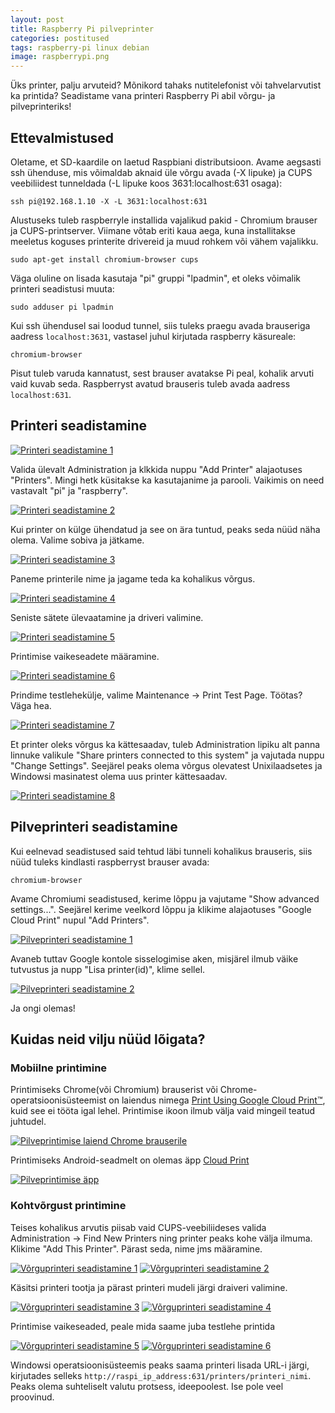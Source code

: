 ```yaml
---
layout: post
title: Raspberry Pi pilveprinter
categories: postitused
tags: raspberry-pi linux debian
image: raspberrypi.png
---
```


Üks printer, palju arvuteid? Mõnikord tahaks nutitelefonist või tahvelarvutist ka printida? Seadistame vana printeri Raspberry Pi abil võrgu- ja pilveprinteriks!


## Ettevalmistused

Oletame, et SD-kaardile on laetud Raspbiani distributsioon. Avame aegsasti ssh ühenduse, mis võimaldab aknaid üle võrgu avada (-X lipuke) ja CUPS veebiliidest tunneldada (-L lipuke koos 3631:localhost:631 osaga):

    ssh pi@192.168.1.10 -X -L 3631:localhost:631

Alustuseks tuleb raspberryle installida vajalikud pakid - Chromium brauser ja CUPS-printserver. Viimane võtab eriti kaua aega, kuna installitakse meeletus koguses printerite drivereid ja muud rohkem või vähem vajalikku.

    sudo apt-get install chromium-browser cups

Väga oluline on lisada kasutaja "pi" gruppi "lpadmin", et oleks võimalik printeri seadistusi muuta:

    sudo adduser pi lpadmin

Kui ssh ühendusel sai loodud tunnel, siis tuleks praegu avada brauseriga aadress `localhost:3631`, vastasel juhul kirjutada raspberry käsureale:

    chromium-browser

Pisut tuleb varuda kannatust, sest brauser avatakse Pi peal, kohalik arvuti vaid kuvab seda. Raspberryst avatud brauseris tuleb avada aadress `localhost:631`.


## Printeri seadistamine

[![Printeri seadistamine 1](p-cups1.png)](cups1.png)

Valida ülevalt Administration ja klkkida nuppu "Add Printer" alajaotuses "Printers". Mingi hetk küsitakse ka kasutajanime ja parooli. Vaikimis on need vastavalt "pi" ja "raspberry".

[![Printeri seadistamine 2](p-cups2.png)](cups2.png)

Kui printer on külge ühendatud ja see on ära tuntud, peaks seda nüüd näha olema. Valime sobiva ja jätkame.

[![Printeri seadistamine 3](p-cups3.png)](cups3.png)

Paneme printerile nime ja jagame teda ka kohalikus võrgus.

[![Printeri seadistamine 4](p-cups4.png)](cups4.png)

Seniste sätete ülevaatamine ja driveri valimine.

[![Printeri seadistamine 5](p-cups5.png)](cups5.png)

Printimise vaikeseadete määramine.

[![Printeri seadistamine 6](p-cups6.png)](cups6.png)

Prindime testlehekülje, valime Maintenance -> Print Test Page. Töötas? Väga hea.

[![Printeri seadistamine 7](p-cups7.png)](cups7.png)

Et printer oleks võrgus ka kättesaadav, tuleb Administration lipiku alt panna linnuke valikule "Share printers connected to this system" ja vajutada nuppu "Change Settings". Seejärel peaks olema võrgus olevatest Unixilaadsetes ja Windowsi masinatest olema uus printer kättesaadav.

[![Printeri seadistamine 8](p-cups8.png)](cups8.png)


## Pilveprinteri seadistamine

Kui eelnevad seadistused said tehtud läbi tunneli kohalikus brauseris, siis nüüd tuleks kindlasti raspberryst brauser avada:

    chromium-browser

Avame Chromiumi seadistused, kerime lõppu ja vajutame "Show advanced settings...". Seejärel kerime veelkord lõppu ja klikime alajaotuses "Google Cloud Print" nupul "Add Printers".

[![Pilveprinteri seadistamine 1](p-pilveprinter1.png)](pilveprinter1.png)

Avaneb tuttav Google kontole sisselogimise aken, misjärel ilmub väike tutvustus ja nupp "Lisa printer(id)", klime sellel.

[![Pilveprinteri seadistamine 2](p-pilveprinter2.png)](pilveprinter2.png)

Ja ongi olemas!


## Kuidas neid vilju nüüd lõigata?

### Mobiilne printimine

Printimiseks Chrome(või Chromium) brauserist või Chrome-operatsioonisüsteemist on laiendus nimega [Print Using Google Cloud Print™](https://chrome.google.com/webstore/detail/print-using-google-cloud/ffaifmgpcdjedlffbhenaloimajbdkfg), kuid see ei tööta igal lehel. Printimise ikoon ilmub välja vaid mingeil teatud juhtudel.

[![Pilveprintimise laiend Chrome brauserile](p-google-cloud-print-laiend.png)](google-cloud-print-laiend.png)

Printimiseks Android-seadmelt on olemas äpp [Cloud Print](https://play.google.com/store/apps/details?id=com.google.android.apps.cloudprint)

[![Pilveprintimise äpp](p-google-cloud-print-app.png)](google-cloud-print-app.png)

### Kohtvõrgust printimine

Teises kohalikus arvutis piisab vaid CUPS-veebiliideses valida Administration -> Find New Printers ning printer peaks kohe välja ilmuma. Klikime "Add This Printer". Pärast seda, nime jms määramine.

[![Võrguprinteri seadistamine 1](p-vorguprinter1.png)](vorguprinter1.png)
[![Võrguprinteri seadistamine 2](p-vorguprinter2.png)](vorguprinter2.png)

Käsitsi printeri tootja ja pärast printeri mudeli järgi draiveri valimine.

[![Võrguprinteri seadistamine 3](p-vorguprinter3.png)](vorguprinter3.png)
[![Võrguprinteri seadistamine 4](p-vorguprinter4.png)](vorguprinter4.png)

Printimise vaikeseaded, peale mida saame juba testlehe printida

[![Võrguprinteri seadistamine 5](p-vorguprinter5.png)](vorguprinter5.png)
[![Võrguprinteri seadistamine 6](p-vorguprinter6.png)](vorguprinter6.png)

Windowsi operatsioonisüsteemis peaks saama printeri lisada URL-i järgi, kirjutades selleks `http://raspi_ip_address:631/printers/printeri_nimi`. Peaks olema suhteliselt valutu protsess, ideepoolest. Ise pole veel proovinud.
